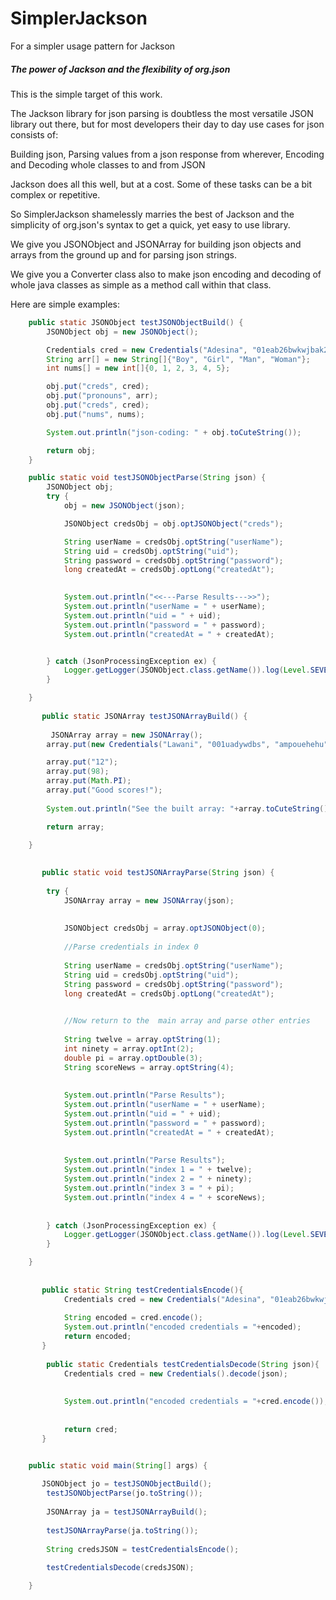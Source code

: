 # SimplerJackson
For a simpler usage pattern for Jackson

##### The power of Jackson and the flexibility of org.json

This is the simple target of this work.

The Jackson library for json parsing is doubtless the most versatile JSON library out there, but for most developers their 
day to day use cases for json consists of:

Building json,
Parsing values from a json response from wherever,
Encoding and Decoding whole classes to and from JSON

Jackson does all this well, but at a cost. Some of these tasks can be a bit complex or repetitive.

So SimplerJackson shamelessly marries the best of Jackson and the simplicity of org.json's syntax to get a quick, 
yet easy to use library.

We give you JSONObject and JSONArray for building json objects and arrays from the ground up and for parsing json strings.


We give you a Converter class also to make json encoding and decoding of whole java classes as simple as a method call within that class.



Here are simple examples:

```java
    public static JSONObject testJSONObjectBuild() {
        JSONObject obj = new JSONObject();

        Credentials cred = new Credentials("Adesina", "01eab26bwkwjbak2vngxh9y3q6", "xxxxxx1234", System.currentTimeMillis());
        String arr[] = new String[]{"Boy", "Girl", "Man", "Woman"};
        int nums[] = new int[]{0, 1, 2, 3, 4, 5};

        obj.put("creds", cred);
        obj.put("pronouns", arr);
        obj.put("creds", cred);
        obj.put("nums", nums);

        System.out.println("json-coding: " + obj.toCuteString());

        return obj;
    }

    public static void testJSONObjectParse(String json) {
        JSONObject obj;
        try {
            obj = new JSONObject(json);

            JSONObject credsObj = obj.optJSONObject("creds");

            String userName = credsObj.optString("userName");
            String uid = credsObj.optString("uid");
            String password = credsObj.optString("password");
            long createdAt = credsObj.optLong("createdAt");

          
            System.out.println("<<---Parse Results--->>");
            System.out.println("userName = " + userName);
            System.out.println("uid = " + uid);
            System.out.println("password = " + password);
            System.out.println("createdAt = " + createdAt);


        } catch (JsonProcessingException ex) {
            Logger.getLogger(JSONObject.class.getName()).log(Level.SEVERE, null, ex);
        }

    }
    
       public static JSONArray testJSONArrayBuild() {
        
         JSONArray array = new JSONArray();
        array.put(new Credentials("Lawani", "001uadywdbs", "ampouehehu", System.currentTimeMillis()));

        array.put("12");
        array.put(98);
        array.put(Math.PI);
        array.put("Good scores!");
        
        System.out.println("See the built array: "+array.toCuteString());

        return array;

    }
       
        
       public static void testJSONArrayParse(String json) {
        
        try {
            JSONArray array = new JSONArray(json);
            
            
            JSONObject credsObj = array.optJSONObject(0);
            
            //Parse credentials in index 0
            
            String userName = credsObj.optString("userName");
            String uid = credsObj.optString("uid");
            String password = credsObj.optString("password");
            long createdAt = credsObj.optLong("createdAt");

          
            //Now return to the  main array and parse other entries
            
            String twelve = array.optString(1);
            int ninety = array.optInt(2);
            double pi = array.optDouble(3);
            String scoreNews = array.optString(4);
            
            
            System.out.println("Parse Results");
            System.out.println("userName = " + userName);
            System.out.println("uid = " + uid);
            System.out.println("password = " + password);
            System.out.println("createdAt = " + createdAt);
            
             
            System.out.println("Parse Results");
            System.out.println("index 1 = " + twelve);
            System.out.println("index 2 = " + ninety);
            System.out.println("index 3 = " + pi);
            System.out.println("index 4 = " + scoreNews);
            
         
        } catch (JsonProcessingException ex) {
            Logger.getLogger(JSONObject.class.getName()).log(Level.SEVERE, null, ex);
        }

    }
       
       
       public static String testCredentialsEncode(){
            Credentials cred = new Credentials("Adesina", "01eab26bwkwjbak2vngxh9y3q6", "xxxxxx1234", System.currentTimeMillis());
            
            String encoded = cred.encode();
            System.out.println("encoded credentials = "+encoded);
            return encoded;
       }
       
        public static Credentials testCredentialsDecode(String json){
            Credentials cred = new Credentials().decode(json);
            
            
            System.out.println("encoded credentials = "+cred.encode());
            
            
            return cred;
       }


    public static void main(String[] args) {
        
       JSONObject jo = testJSONObjectBuild();
        testJSONObjectParse(jo.toString());
        
        JSONArray ja = testJSONArrayBuild();
        
        testJSONArrayParse(ja.toString());
        
        String credsJSON = testCredentialsEncode();
        
        testCredentialsDecode(credsJSON);

    }
```
